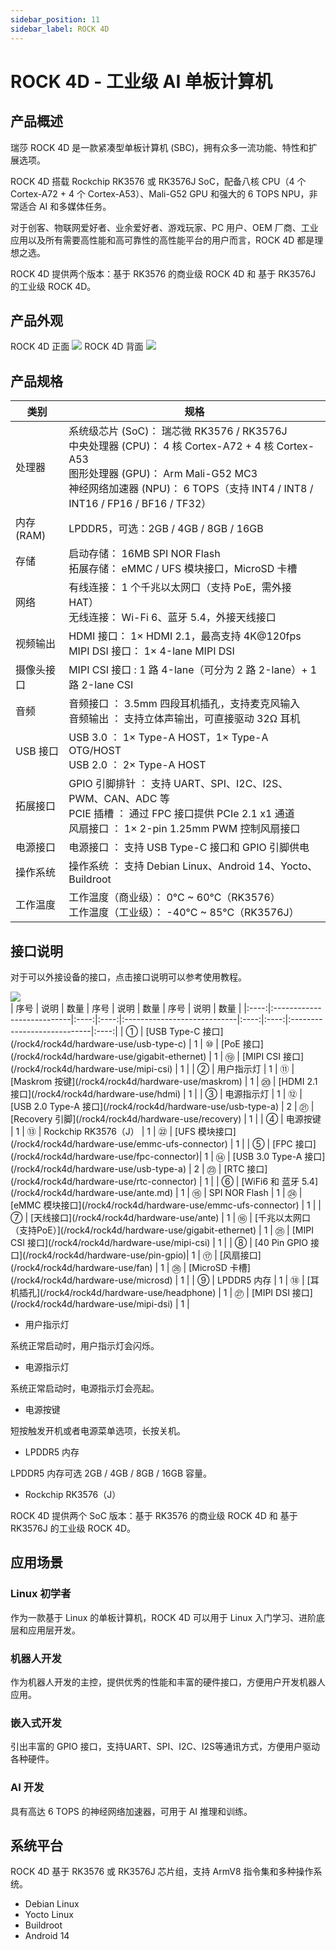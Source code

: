 ```yaml
---
sidebar_position: 11
sidebar_label: ROCK 4D
---
```


# ROCK 4D - 工业级 AI 单板计算机

## 产品概述

瑞莎 ROCK 4D 是一款紧凑型单板计算机 (SBC)，拥有众多一流功能、特性和扩展选项。

ROCK 4D 搭载 Rockchip RK3576 或 RK3576J SoC，配备八核 CPU（4 个 Cortex-A72 + 4 个 Cortex-A53）、Mali-G52 GPU 和强大的 6 TOPS NPU，非常适合 AI 和多媒体任务。

对于创客、物联网爱好者、业余爱好者、游戏玩家、PC 用户、OEM 厂商、工业应用以及所有需要高性能和高可靠性的高性能平台的用户而言，ROCK 4D 都是理想之选。

ROCK 4D 提供两个版本：基于 RK3576 的商业级 ROCK 4D 和 基于 RK3576J 的工业级 ROCK 4D。

## 产品外观

<div style={{textAlign: 'center'}}>
   ROCK 4D 正面
   <img src="/img/rock4/4d/rock4d-top.webp" style={{width: '100%', maxWidth: '800px'}} />
   ROCK 4D 背面
    <img src="/img/rock4/4d/rock4d-bottom.webp" style={{width: '100%', maxWidth: '800px'}} />
</div>

## 产品规格

| 类别       | 规格                                                                                                                                                                                                                                 |
| ---------- | ------------------------------------------------------------------------------------------------------------------------------------------------------------------------------------------------------------------------------------ |
| 处理器     | 系统级芯片 (SoC)： 瑞芯微 RK3576 / RK3576J <br/> 中央处理器 (CPU)： 4 核 Cortex-A72 + 4 核 Cortex-A53 <br/> 图形处理器 (GPU)： Arm Mali-G52 MC3 <br/> 神经网络加速器 (NPU)： 6 TOPS（支持 INT4 / INT8 / INT16 / FP16 / BF16 / TF32） |
| 内存 (RAM) | LPDDR5，可选：2GB / 4GB / 8GB / 16GB                                                                                                                                                                                                 |
| 存储       | 启动存储： 16MB SPI NOR Flash <br/> 拓展存储： eMMC / UFS 模块接口，MicroSD 卡槽                                                                                                                                                     |
| 网络       | 有线连接： 1 个千兆以太网口（支持 PoE，需外接 HAT） <br/> 无线连接： Wi-Fi 6、蓝牙 5.4，外接天线接口                                                                                                                                 |
| 视频输出   | HDMI 接口： 1× HDMI 2.1，最高支持 4K@120fps <br/> MIPI DSI 接口： 1× 4-lane MIPI DSI                                                                                                                                                 |
| 摄像头接口 | MIPI CSI 接口 : 1 路 4-lane（可分为 2 路 2-lane）+ 1 路 2-lane CSI                                                                                                                                                                   |
| 音频       | 音频接口 ： 3.5mm 四段耳机插孔，支持麦克风输入 <br/> 音频输出 ： 支持立体声输出，可直接驱动 32Ω 耳机                                                                                                                                 |
| USB 接口   | USB 3.0 ： 1× Type-A HOST，1× Type-A OTG/HOST <br/> USB 2.0 ： 2× Type-A HOST                                                                                                                                                        |
| 拓展接口   | GPIO 引脚排针 ： 支持 UART、SPI、I2C、I2S、PWM、CAN、ADC 等 <br/> PCIE 插槽 ： 通过 FPC 接口提供 PCIe 2.1 x1 通道 <br/> 风扇接口 ： 1× 2-pin 1.25mm PWM 控制风扇接口                                                                 |
| 电源接口   | 电源接口 ： 支持 USB Type-C 接口和 GPIO 引脚供电                                                                                                                                                                                     |
| 操作系统   | 操作系统 ： 支持 Debian Linux、Android 14、Yocto、Buildroot                                                                                                                                                                          |
| 工作温度   | 工作温度（商业级）： 0°C ~ 60°C（RK3576） <br/> 工作温度（工业级）： -40°C ~ 85°C（RK3576J）                                                                                                                                         |

## 接口说明

对于可以外接设备的接口，点击接口说明可以参考使用教程。

<div style={{textAlign: 'center'}}>
    <img src="/img/rock4/4d/rock4d-interface.webp" style={{width: '100%', maxWidth: '1200px'}} />
</div>
| 序号 | 说明                       | 数量 | 序号 | 说明                         | 数量 | 序号 | 说明                         | 数量 |
|:----:|:---------------------------|:----:|:----:|:----------------------------|:----:|:----:|:----------------------------|:----:|
|  ①   | [USB Type-C 接口](/rock4/rock4d/hardware-use/usb-type-c) |  1   |  ⑩  | [PoE 接口](/rock4/rock4d/hardware-use/gigabit-ethernet) |  1   |  ⑲  | [MIPI CSI 接口](/rock4/rock4d/hardware-use/mipi-csi) |  1   |
|  ②   | 用户指示灯                 |  1   |  ⑪  | [Maskrom 按键](/rock4/rock4d/hardware-use/maskrom)                |  1   |  ⑳  | [HDMI 2.1 接口](/rock4/rock4d/hardware-use/hdmi)     |  1   |
|  ③   | 电源指示灯                 |  1   |  ⑫  | [USB 2.0 Type-A 接口](/rock4/rock4d/hardware-use/usb-type-a) |  2   |  ㉑  | [Recovery 引脚](/rock4/rock4d/hardware-use/recovery)             |  1   |
|  ④   | 电源按键                   |  1   |  ⑬  | Rockchip RK3576（J）        |  1   |  ㉒  | [UFS 模块接口](/rock4/rock4d/hardware-use/emmc-ufs-connector) |  1   |
|  ⑤   | [FPC 接口](/rock4/rock4d/hardware-use/fpc-connector)|  1   |  ⑭  | [USB 3.0 Type-A 接口](/rock4/rock4d/hardware-use/usb-type-a) |  2   |  ㉓  | [RTC 接口](/rock4/rock4d/hardware-use/rtc-connector)           |  1   |
|  ⑥   | [WiFi6 和 蓝牙 5.4](/rock4/rock4d/hardware-use/ante.md) |  1   |  ⑮  | SPI NOR Flash               |  1   |  ㉔  | [eMMC 模块接口](/rock4/rock4d/hardware-use/emmc-ufs-connector) |  1   |
|  ⑦   | [天线接口](/rock4/rock4d/hardware-use/ante)          |  1   |  ⑯  | [千兆以太网口（支持PoE）](/rock4/rock4d/hardware-use/gigabit-ethernet) |  1   |  ㉕  | [MIPI CSI 接口](/rock4/rock4d/hardware-use/mipi-csi) |  1   |
|  ⑧   | [40 Pin GPIO 接口](/rock4/rock4d/hardware-use/pin-gpio)|  1   |  ⑰  | [风扇接口](/rock4/rock4d/hardware-use/fan)            |  1   |  ㉖  | [MicroSD 卡槽](/rock4/rock4d/hardware-use/microsd)   |  1   |
|  ⑨   | LPDDR5 内存                |  1   |  ⑱  | [耳机插孔](/rock4/rock4d/hardware-use/headphone)      |  1   |  ㉗  | [MIPI DSI 接口](/rock4/rock4d/hardware-use/mipi-dsi) |  1   |

- 用户指示灯

系统正常启动时，用户指示灯会闪烁。

- 电源指示灯

系统正常启动时，电源指示灯会亮起。

- 电源按键

短按触发开机或者电源菜单选项，长按关机。

- LPDDR5 内存

LPDDR5 内存可选 2GB / 4GB / 8GB / 16GB 容量。

- Rockchip RK3576（J）

ROCK 4D 提供两个 SoC 版本：基于 RK3576 的商业级 ROCK 4D 和 基于 RK3576J 的工业级 ROCK 4D。

## 应用场景

### Linux 初学者

作为一款基于 Linux 的单板计算机，ROCK 4D 可以用于 Linux 入门学习、进阶底层和应用层开发。

### 机器人开发

作为机器人开发的主控，提供优秀的性能和丰富的硬件接口，方便用户开发机器人应用。

### 嵌入式开发

引出丰富的 GPIO 接口，支持UART、SPI、I2C、I2S等通讯方式，方便用户驱动各种硬件。

### AI 开发

具有高达 6 TOPS 的神经网络加速器，可用于 AI 推理和训练。

## 系统平台

ROCK 4D 基于 RK3576 或 RK3576J 芯片组，支持 ArmV8 指令集和多种操作系统。

- Debian Linux
- Yocto Linux
- Buildroot
- Android 14
